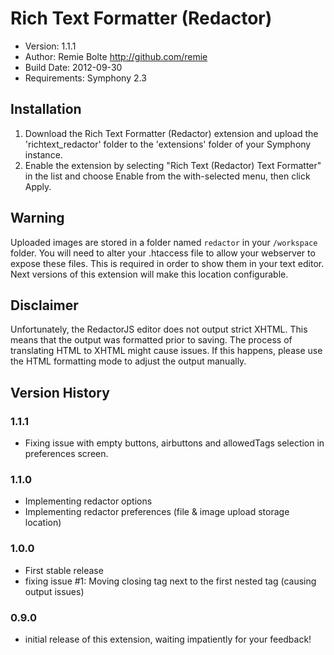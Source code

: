 # Rich Text Formatter (Redactor)

* Version: 1.1.1
* Author: Remie Bolte <http://github.com/remie>
* Build Date: 2012-09-30
* Requirements: Symphony 2.3

## Installation

1. Download the Rich Text Formatter (Redactor) extension and upload the 'richtext_redactor' folder to the 'extensions' folder of your Symphony instance.
2. Enable the extension by selecting "Rich Text (Redactor) Text Formatter" in the list and choose Enable from the with-selected menu, then click Apply.

## Warning

Uploaded images are stored in a folder named `redactor` in your `/workspace` folder.
You will need to alter your .htaccess file to allow your webserver to expose these files. This is required in order to show them in your text editor. Next versions of this extension will make this location configurable.

## Disclaimer

Unfortunately, the RedactorJS editor does not output strict XHTML. This means that the output was formatted prior to saving. The process of translating HTML to XHTML might cause issues. If this happens, please use the HTML formatting mode to adjust the output manually.

## Version History

### 1.1.1

* Fixing issue with empty buttons, airbuttons and allowedTags selection in preferences screen.

### 1.1.0

* Implementing redactor options
* Implementing redactor preferences (file & image upload storage location)

### 1.0.0

* First stable release
* fixing issue #1: Moving closing tag next to the first nested tag (causing output issues)

### 0.9.0

* initial release of this extension, waiting impatiently for your feedback!
